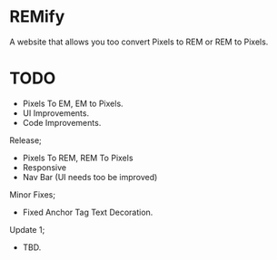 # REMify
A website that allows you too convert Pixels to REM or REM to Pixels.

# TODO
- Pixels To EM, EM to Pixels.
- UI Improvements.
- Code Improvements.

Release;
- Pixels To REM, REM To Pixels
- Responsive
- Nav Bar (UI needs too be improved)

Minor Fixes;
- Fixed Anchor Tag Text Decoration.

Update 1;
- TBD.
